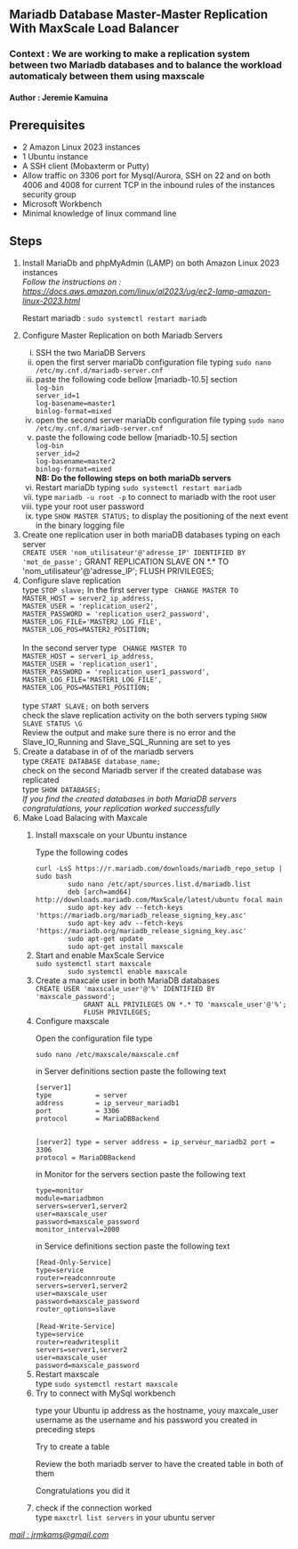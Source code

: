 <h2><b>Mariadb Database Master-Master Replication With MaxScale Load Balancer</b> </h2>
<h3><b>Context :</b> We are working to make a replication system between two Mariadb databases and to balance the workload automaticaly between them using maxscale </h3>
<h4>Author : Jeremie Kamuina</h4>
<h2><b>Prerequisites </b></h2>
<ul>
  <li>2 Amazon Linux 2023 instances</li>
  <li>1 Ubuntu instance</li>
  <li>A SSH client (Mobaxterm or Putty)</li>
  <li>Allow traffic on 3306 port for Mysql/Aurora, SSH on 22 and on both 4006 and 4008 for current TCP in the inbound rules of the instances security group</li>
  <li>Microsoft Workbench</li>
  <li>Minimal knowledge of linux command line</li>
</ul>
<h2>Steps</h2>
<ol>
  <li>Install MariaDb and phpMyAdmin (LAMP) on both Amazon Linux 2023 instances</li>
  <cite>Follow the instructions on : <a href="https://docs.aws.amazon.com/linux/al2023/ug/ec2-lamp-amazon-linux-2023.html">https://docs.aws.amazon.com/linux/al2023/ug/ec2-lamp-amazon-linux-2023.html</a></cite>
  <p>Restart mariadb : <code>sudo systemctl restart mariadb</code></p>
  <li>Configure Master Replication on both Mariadb Servers</li>
  <ol type="i">
    <li >
      SSH the two MariaDB Servers
    </li>
    <li >
     open the first server mariaDb configuration file typing <code>sudo nano /etc/my.cnf.d/mariadb-server.cnf</code>
    </li>
    <li>paste the following code bellow [mariadb-10.5] section</li>
    <code>log-bin
server_id=1
log-basename=master1
binlog-format=mixed </code>
     <li >
     open the second server mariaDb configuration file typing <code>sudo nano /etc/my.cnf.d/mariadb-server.cnf</code>
    </li>
    <li>paste the following code bellow [mariadb-10.5] section</li>
    <code>log-bin
server_id=2
log-basename=master2
binlog-format=mixed </code>
   <br> <strong>NB: Do the following steps on both mariaDb servers</strong>
    <li>Restart mariaDb typing <code>sudo systemctl restart mariadb</code></li>
    <li>type <code>mariadb -u root -p</code> to connect to mariadb with the root user</li>
    <li>type your root user password</li>
    <li>type <code>SHOW MASTER STATUS;</code> to display the positioning of the next event in the binary logging file </li>
  </ol>
  <li>Create one replication user in both mariaDB databases typing on each server</li>
  <code>CREATE USER 'nom_utilisateur'@'adresse_IP' IDENTIFIED BY 'mot_de_passe';</code>
  <Grand the needed privileges
  <code>GRANT REPLICATION SLAVE ON *.* TO 'nom_utilisateur'@'adresse_IP';
    FLUSH PRIVILEGES;</code>
    <li>Configure slave replication</li>
    type <code>STOP slave;</code>
    In the first server type <code> CHANGE MASTER TO
MASTER_HOST = server2_ip_address,
MASTER_USER = 'replication_user2',
MASTER_PASSWORD = 'replication_user2_password',
MASTER_LOG_FILE='MASTER2_LOG_FILE', 
MASTER_LOG_POS=MASTER2_POSITION;
</code><br>
    In the second server type <code> CHANGE MASTER TO
MASTER_HOST = server1_ip_address,
MASTER_USER = 'replication_user1',
MASTER_PASSWORD = 'replication_user1_password',
MASTER_LOG_FILE='MASTER1_LOG_FILE', 
MASTER_LOG_POS=MASTER1_POSITION;
</code><br>
type <code>START SLAVE;</code> on both servers<br>
check  the slave replication activity on the both servers typing <code>SHOW SLAVE STATUS \G</code><br>
Review the output and make sure there is no error and the Slave_IO_Running and Slave_SQL_Running  are set to  yes
    <li>Create a database in of of the mariadb servers</li>
    type <code>CREATE DATABASE database_name;</code>
    <br>check on the second Mariadb server if the created database was replicated
    <br> type <code>SHOW DATABASES;</code><br>
    <i>If you find the created databases in both MariaDB servers congratulations, your replication worked successfully</i>
    <li>Make Load Balacing with Maxcale</li>
    <ol>
      <li>Install maxscale on your Ubuntu instance</li>
      <p>Type the following codes</p>
      <code>curl -LsS https://r.mariadb.com/downloads/mariadb_repo_setup | sudo bash
        sudo nano /etc/apt/sources.list.d/mariadb.list
        deb [arch=amd64] http://downloads.mariadb.com/MaxScale/latest/ubuntu focal main
        sudo apt-key adv --fetch-keys 'https://mariadb.org/mariadb_release_signing_key.asc'
        sudo apt-key adv --fetch-keys 'https://mariadb.org/mariadb_release_signing_key.asc'
        sudo apt-get update
        sudo apt-get install maxscale</code><br>
      <li>Start and enable MaxScale Service</li>
      <code>sudo systemctl start maxscale
        sudo systemctl enable maxscale</code>
      <li>Create a maxcale user in both MariaDB databases</li>
      <code>CREATE USER 'maxscale_user'@'%' IDENTIFIED BY 'maxscale_password';
            GRANT ALL PRIVILEGES ON *.* TO 'maxscale_user'@'%';
            FLUSH PRIVILEGES;</code>
      <li>Configure maxscale</li>
      <p>Open the configuration file type</p> <code>sudo nano /etc/maxscale/maxscale.cnf
</code>
      <p>
        in Server definitions section paste the following text
      </p>
      <code>[server1]
type           = server
address        = ip_serveur_mariadb1
port           = 3306
protocol       = MariaDBBackend

[server2]
type           = server
address        = ip_serveur_mariadb2
port           = 3306
protocol       = MariaDBBackend</code>

<p>in Monitor for the servers section paste the following text</p>
<code>type=monitor
module=mariadbmon
servers=server1,server2
user=maxscale_user
password=maxscale_password
monitor_interval=2000</code>
<p>in Service definitions section paste the following text</p>
<code>[Read-Only-Service]
type=service
router=readconnroute
servers=server1,server2
user=maxscale_user
password=maxscale_password
router_options=slave</code><br><br>
<code>[Read-Write-Service]
type=service
router=readwritesplit
servers=server1,server2
user=maxscale_user
password=maxscale_password</code>
<li>Restart maxscale</li>
type <code>sudo systemctl restart maxscale</code>
<li>Try to connect with MySql workbench</li>
<p>type your Ubuntu ip address as the hostname, youy maxcale_user username as the username and his password you created in preceding steps</p>
<p>Try to create a table </p>
<p>Review the both mariadb server to have the created table in both of them</p>
<p>Congratulations you did it</p>
<li>check if the connection worked</li>
type <code>maxctrl list servers</code> in your ubuntu server
    </ol>
</ol>

<address><a href ="mailto:jrmkams@gmail.com">mail : jrmkams@gmail.com</a></address>
